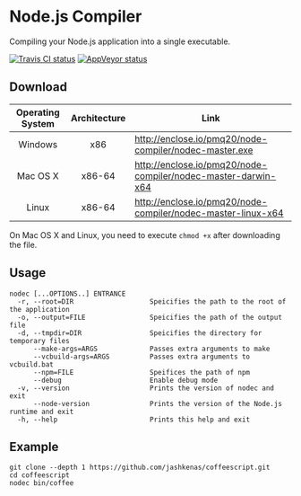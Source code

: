 # Node.js Compiler

Compiling your Node.js application into a single executable.

[![Travis CI status](https://travis-ci.org/pmq20/node-compiler.svg?branch=master)](https://travis-ci.org/pmq20/node-compiler)
[![AppVeyor status](https://ci.appveyor.com/api/projects/status/gap9xne0rayjtynp/branch/master?svg=true)](https://ci.appveyor.com/project/pmq20/node-compiler/branch/master)

## Download

| Operating System | Architecture | Link                                                           |
|:----------------:|:------------:|----------------------------------------------------------------|
|      Windows     |      x86     | http://enclose.io/pmq20/node-compiler/nodec-master.exe         |
|     Mac OS X     |     x86-64   | http://enclose.io/pmq20/node-compiler/nodec-master-darwin-x64  |
|       Linux      |     x86-64   | http://enclose.io/pmq20/node-compiler/nodec-master-linux-x64   |

On Mac OS X and Linux, you need to execute `chmod +x` after downloading the file.

## Usage

    nodec [...OPTIONS..] ENTRANCE
      -r, --root=DIR                   Speicifies the path to the root of the application
      -o, --output=FILE                Speicifies the path of the output file
      -d, --tmpdir=DIR                 Speicifies the directory for temporary files
          --make-args=ARGS             Passes extra arguments to make
          --vcbuild-args=ARGS          Passes extra arguments to vcbuild.bat
          --npm=FILE                   Speifices the path of npm
          --debug                      Enable debug mode
      -v, --version                    Prints the version of nodec and exit
          --node-version               Prints the version of the Node.js runtime and exit
      -h, --help                       Prints this help and exit

## Example

    git clone --depth 1 https://github.com/jashkenas/coffeescript.git
    cd coffeescript
    nodec bin/coffee
